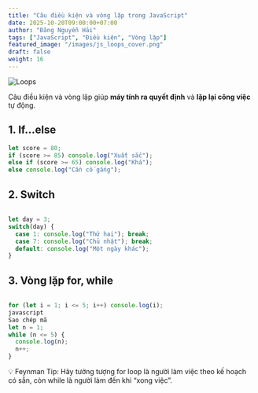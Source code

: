 ```yaml
---
title: "Câu điều kiện và vòng lặp trong JavaScript"
date: 2025-10-20T09:00:00+07:00
author: "Đăng Nguyễn Hải"
tags: ["JavaScript", "Điều kiện", "Vòng lặp"]
featured_image: "/images/js_loops_cover.png"
draft: false
weight: 16
---
```


![Loops](/images/js_loops.png)

Câu điều kiện và vòng lặp giúp **máy tính ra quyết định** và **lặp lại công việc** tự động.<!--More-->

## 1. If...else

```javascript
let score = 80;
if (score >= 85) console.log("Xuất sắc");
else if (score >= 65) console.log("Khá");
else console.log("Cần cố gắng");

```
## 2. Switch

```javascript

let day = 3;
switch(day) {
  case 1: console.log("Thứ hai"); break;
  case 7: console.log("Chủ nhật"); break;
  default: console.log("Một ngày khác");
}

```

## 3. Vòng lặp for, while

```javascript

for (let i = 1; i <= 5; i++) console.log(i);
javascript
Sao chép mã
let n = 1;
while (n <= 5) {
  console.log(n);
  n++;
}

```
💡 Feynman Tip: Hãy tưởng tượng for loop là người làm việc theo kế hoạch có sẵn,
còn while là người làm đến khi “xong việc”.